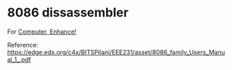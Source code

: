 # 8086 dissassembler

For [Computer, Enhance!](https://www.computerenhance.com/)

Reference: https://edge.edx.org/c4x/BITSPilani/EEE231/asset/8086_family_Users_Manual_1_.pdf